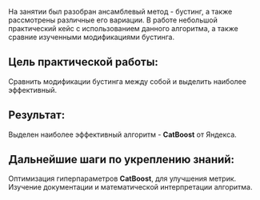  На занятии был разобран ансамблевый метод - бустинг, а также рассмотрены различные его вариации. В работе небольшой практический кейс с использованием данного алгоритма, а также сравние изученными модификациями бустинга.

 ## Цель практической работы:
 Сравнить модификации бустинга между собой и выделить наиболее эффективный. 

 ## Результат:
 Выделен наиболее эффективный алгоритм - **CatBoost** от Яндекса.

 ## Дальнейшие шаги по укреплению знаний:
 Оптимизация гиперпараметров **CatBoost**, для улучшения метрик. Изучение документации и математической интерпретации алгоритма.

 